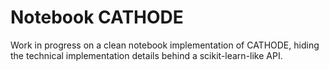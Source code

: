 # Notebook CATHODE

Work in progress on a clean notebook implementation of CATHODE, hiding the technical implementation details behind a scikit-learn-like API.
